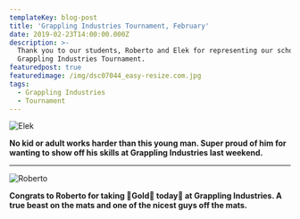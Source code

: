 ```yaml
---
templateKey: blog-post
title: 'Grappling Industries Tournament, February'
date: 2019-02-23T14:00:00.000Z
description: >-
  Thank you to our students, Roberto and Elek for representing our school at the
  Grappling Industries Tournament. 
featuredpost: true
featuredimage: /img/dsc07044_easy-resize.com.jpg
tags:
  - Grappling Industries
  - Tournament
---
```

![](/img/no-kids-or-adult-works-harder-than-this-young-man.-super-proud-of-him-for-wanting-to-show-off-his-skills-_grapplingindustries-last-weekend.-.jpg "Elek ")

**No kid or adult works harder than this young man. Super proud of him for wanting to show off his skills at Grappling Industries last weekend.** 

- - -

![](/img/congrats-to-_bjjbsc_rw-for-taking-🥇gold🥇-today🥋-_grapplingindustries-🥋.-a-true-beast-on-the-mats-and-one-of-the-nicest-guys-off-the-mats.-._.jpg "Roberto")

**Congrats to Roberto for taking 🥇Gold🥇 today🥋 at Grappling Industries. A true beast on the mats and one of the nicest guys off the mats.**
